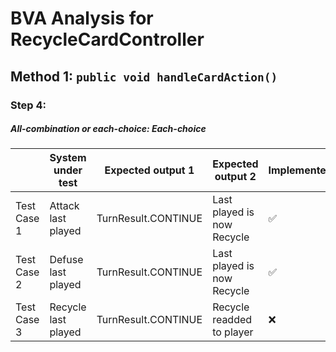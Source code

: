 # BVA Analysis for RecycleCardController

## Method 1: ```public void handleCardAction()```
### Step 4:
##### All-combination or each-choice: Each-choice

|             | System under test   | Expected output 1   | Expected output 2                                               | Implemented?       |
|-------------|---------------------|---------------------|----------------------------|--------------------|
| Test Case 1 | Attack last played  | TurnResult.CONTINUE | Last played is now Recycle | :white_check_mark: |
| Test Case 2 | Defuse last played  | TurnResult.CONTINUE | Last played is now Recycle | :white_check_mark: |
| Test Case 3 | Recycle last played | TurnResult.CONTINUE | Recycle readded to player  | :x: |

